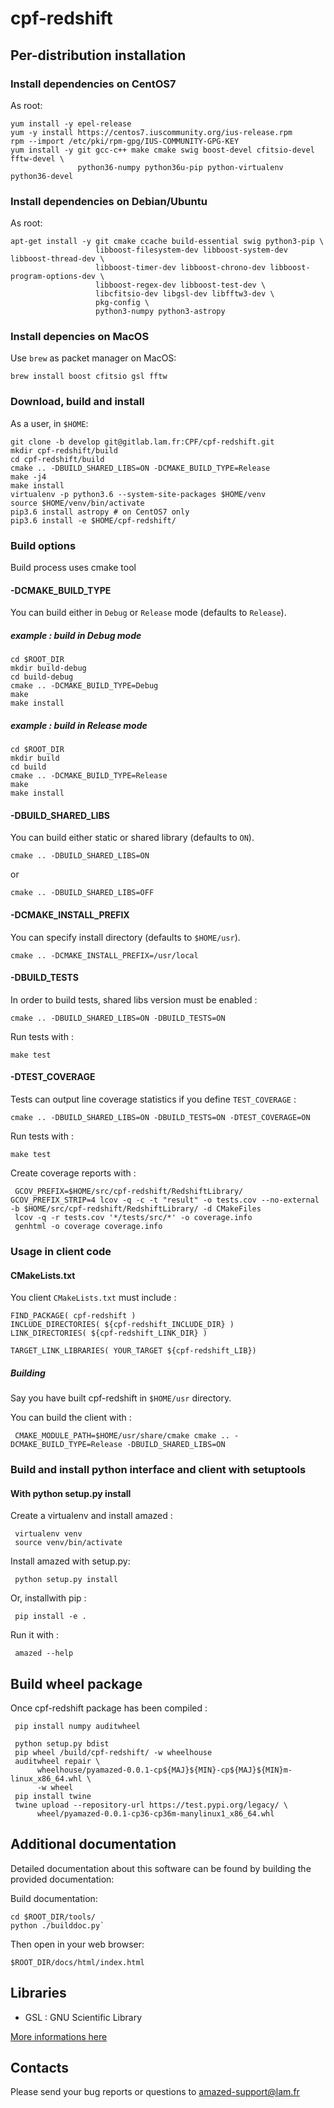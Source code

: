 # cpf-redshift


## Per-distribution installation

### Install dependencies on CentOS7

As root:

    yum install -y epel-release
    yum -y install https://centos7.iuscommunity.org/ius-release.rpm
    rpm --import /etc/pki/rpm-gpg/IUS-COMMUNITY-GPG-KEY
    yum install -y git gcc-c++ make cmake swig boost-devel cfitsio-devel fftw-devel \
                   python36-numpy python36u-pip python-virtualenv python36-devel

### Install dependencies on Debian/Ubuntu

As root:

    apt-get install -y git cmake ccache build-essential swig python3-pip \
                       libboost-filesystem-dev libboost-system-dev libboost-thread-dev \
                       libboost-timer-dev libboost-chrono-dev libboost-program-options-dev \
                       libboost-regex-dev libboost-test-dev \
                       libcfitsio-dev libgsl-dev libfftw3-dev \
                       pkg-config \
                       python3-numpy python3-astropy

### Install depencies on MacOS

Use `brew` as packet manager on MacOS:

    brew install boost cfitsio gsl fftw

### Download, build and install

As a user, in `$HOME`:

    git clone -b develop git@gitlab.lam.fr:CPF/cpf-redshift.git
    mkdir cpf-redshift/build
    cd cpf-redshift/build
    cmake .. -DBUILD_SHARED_LIBS=ON -DCMAKE_BUILD_TYPE=Release
    make -j4
    make install
    virtualenv -p python3.6 --system-site-packages $HOME/venv
    source $HOME/venv/bin/activate
    pip3.6 install astropy # on CentOS7 only
    pip3.6 install -e $HOME/cpf-redshift/

### Build options

Build process uses cmake tool

#### -DCMAKE_BUILD_TYPE

You can build either in `Debug` or `Release` mode (defaults to `Release`).

##### example : build in Debug mode

    cd $ROOT_DIR
    mkdir build-debug
    cd build-debug
    cmake .. -DCMAKE_BUILD_TYPE=Debug
    make
    make install

##### example : build in Release  mode

    cd $ROOT_DIR
    mkdir build
    cd build
    cmake .. -DCMAKE_BUILD_TYPE=Release
    make
    make install


#### -DBUILD_SHARED_LIBS

You can build either static or shared library (defaults to `ON`).

    cmake .. -DBUILD_SHARED_LIBS=ON
or

    cmake .. -DBUILD_SHARED_LIBS=OFF


#### -DCMAKE_INSTALL_PREFIX

You can specify install directory (defaults to `$HOME/usr`).

    cmake .. -DCMAKE_INSTALL_PREFIX=/usr/local


#### -DBUILD_TESTS

In order to build tests, shared libs version must be enabled :

    cmake .. -DBUILD_SHARED_LIBS=ON -DBUILD_TESTS=ON

Run tests with :

    make test

#### -DTEST_COVERAGE

Tests can output line coverage statistics if you define `TEST_COVERAGE` :

    cmake .. -DBUILD_SHARED_LIBS=ON -DBUILD_TESTS=ON -DTEST_COVERAGE=ON

Run tests with :

    make test

Create coverage reports with :

     GCOV_PREFIX=$HOME/src/cpf-redshift/RedshiftLibrary/ GCOV_PREFIX_STRIP=4 lcov -q -c -t "result" -o tests.cov --no-external -b $HOME/src/cpf-redshift/RedshiftLibrary/ -d CMakeFiles
     lcov -q -r tests.cov '*/tests/src/*' -o coverage.info
     genhtml -o coverage coverage.info

### Usage in client code

#### CMakeLists.txt

You client `CMakeLists.txt` must include :

    FIND_PACKAGE( cpf-redshift )
    INCLUDE_DIRECTORIES( ${cpf-redshift_INCLUDE_DIR} )
    LINK_DIRECTORIES( ${cpf-redshift_LINK_DIR} )

    TARGET_LINK_LIBRARIES( YOUR_TARGET ${cpf-redshift_LIB})

##### Building

Say you have built cpf-redshift in `$HOME/usr` directory.

You can build the client with :

     CMAKE_MODULE_PATH=$HOME/usr/share/cmake cmake .. -DCMAKE_BUILD_TYPE=Release -DBUILD_SHARED_LIBS=ON


### Build and install python interface and client with setuptools

#### With python setup.py install

Create a virtualenv and install amazed :

     virtualenv venv
     source venv/bin/activate

Install amazed with setup.py:

     python setup.py install

Or, installwith pip :

     pip install -e .

Run it with :

     amazed --help

## Build wheel package

Once cpf-redshift package has been compiled :

     pip install numpy auditwheel

     python setup.py bdist
     pip wheel /build/cpf-redshift/ -w wheelhouse
     auditwheel repair \
          wheelhouse/pyamazed-0.0.1-cp${MAJ}${MIN}-cp${MAJ}${MIN}m-linux_x86_64.whl \
          -w wheel
     pip install twine
     twine upload --repository-url https://test.pypi.org/legacy/ \
          wheel/pyamazed-0.0.1-cp36-cp36m-manylinux1_x86_64.whl

## Additional documentation

Detailed documentation about this software can be found by building the provided documentation:

Build documentation:

    cd $ROOT_DIR/tools/
    python ./builddoc.py`

Then open in your web browser:

    $ROOT_DIR/docs/html/index.html

## Libraries

+ GSL : GNU Scientific Library

[More informations here](https://www.gnu.org/software/gsl/)

## Contacts

Please send your bug reports or questions to amazed-support@lam.fr
